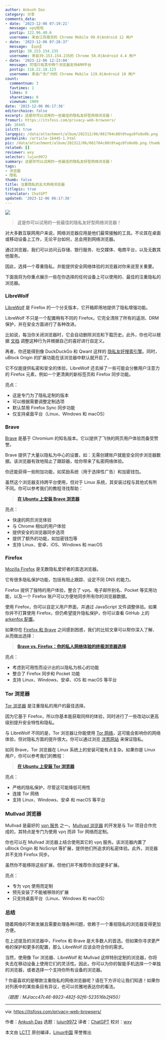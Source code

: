 ```yaml
---
author: Ankush Das
category: 分享
comments_data:
- date: '2023-12-06 07:19:21'
  message: νρη哈哈
  postip: 122.96.40.6
  username: 来自江苏南京的 Chrome Mobile 99.0|Android 12 用户
- date: '2023-12-06 07:28:37'
  message: 【νρη】
  postip: 39.153.154.235
  username: 来自39.153.154.235的 Chrome 58.0|Android 4.4 用户
- date: '2023-12-06 12:13:04'
  message: 可惜只有其中两个浏览器支持ARM平台
  postip: 116.22.18.123
  username: 来自广东广州的 Chrome Mobile 119.0|Android 10 用户
count:
  commentnum: 3
  favtimes: 1
  likes: 0
  sharetimes: 0
  viewnum: 1909
date: '2023-12-06 06:17:36'
editorchoice: false
excerpt: 这是你可以试用的一些最佳的隐私友好型网络浏览器！
fromurl: https://itsfoss.com/privacy-web-browsers/
id: 16445
islctt: true
largepic: /data/attachment/album/202312/06/061704c88t0twgz0fo8o0b.png
permalink: /article-16445-1.html
pic: /data/attachment/album/202312/06/061704c88t0twgz0fo8o0b.png.thumb.jpg
related: []
reviewer: wxy
selector: lujun9972
summary: 这是你可以试用的一些最佳的隐私友好型网络浏览器！
tags:
- 浏览器
- 隐私
thumb: false
title: 注重隐私的五大网络浏览器
titlepic: true
translator: ChatGPT
updated: '2023-12-06 06:17:36'
---
```


![](/data/attachment/album/202312/06/061704c88t0twgz0fo8o0b.png)



> 
> 这是你可以试用的一些最佳的隐私友好型网络浏览器！
> 
> 
> 


对大多数互联网用户来说，网络浏览器应用是他们最常接触的工具。不论其在桌面或移动设备上工作，无论平台如何，总会用到网络浏览器。


通过浏览器，我们可以访问云存储、银行服务、社交媒体、电商平台，以及无数其他服务。


因此，选择一个尊重隐私，并能提供安全网络体验的浏览器对你来说至关重要。


下面我将为你重点展示一些在你选择的任何设备上可以使用的、最佳的注重隐私的浏览器。


### LibreWolf


[LibreWolf](https://librewolf.net/) 是 Firefox 的一个分支版本，它开箱即用地提供了隐私增强功能。


LibreWolf 不只是一个配置稍有不同的 Firefox。它完全清除了所有的遥测、DRM 保护，并在安全方面进行了各种改进。


比如说，每当你关闭浏览器时，它会自动删除浏览和下载历史。此外，你也可以根据 [文档](https://librewolf.net/docs/settings/) 调整这种行为并根据自己的喜好进行自定义。


再者，你还能得到像 DuckDuckGo 和 Qwant 这样的 [隐私友好搜索引擎](https://itsfoss.com/privacy-search-engines/)。同时，uBlock Origin 的扩展功能在该浏览器中默认就开启了。


它不仅能提供私密和安全的体验，LibreWolf 还去掉了一些可能会分散用户注意力的 Firefox 元素，例如一个更清爽的新标签页和 Firefox 同步功能。


亮点：


* 这是专门为了隐私定制的版本
* 可以根据需要调整定制选项
* 默认禁用 Firefox Sync 同步功能
* 仅支持桌面平台（Linux、Windows 和 macOS）


### Brave


[Brave](https://brave.com/en-in/) 是基于 Chromium 的知名版本。它以提供了飞快的网页用户体验而备受赞誉。


Brave 提供了大量以隐私为中心的设置，如：无需创建账户就能安全同步浏览器数据。该浏览器有效地阻止了跟踪器，给你带来了私密网络体验。


你还能获得一些附加功能，如奖励系统（用于选择性广告）和加密钱包。


虽然这个浏览器支持跨平台使用，但对于 Linux 系统，其安装过程与其他式有所不同。你可以参考我们的教程寻找帮助：



> 
> **[在 Ubuntu 上安装 Brave 浏览器](https://itsfoss.com/brave-web-browser/)**
> 
> 
> 


亮点：


* 快速的网页浏览体验
* 与 Chrome 相似的用户体验
* 提供安全的浏览器同步选项
* 提供了额外的功能，如加密钱包等
* 支持 Linux、安卓、iOS、Windows 和 macOS


### Firefox


[Mozilla Firefox](https://www.mozilla.org/en-US/firefox/new/) 是无数隐私爱好者的首选浏览器。


它有很多隐私保护功能，包括有阻止跟踪、设定不同 DNS 的能力。


Firefox 提供了独特的用户体验，整合了 νρη、电子邮件别名、Pocket 等实用功能，以及一个 Firefox 账户可以方便地同步所有你的浏览器数据。


使用 Firefox，你可以自定义用户界面，并通过 JavaScript 文件调整体验。如果你并不打算使用 Firefox，但仍希望提升隐私保护，你可以查看 GitHub 上的 [arkenfox 配置](https://github.com/arkenfox/user.js)。


如果你在 [Firefox 和 Brave](/article-13736-1.html) 之间感到困惑，我们的比较文章可以帮你深入了解、从而做出选择：



> 
> **[Brave vs. Firefox：你的私人网络体验的终极浏览器选择](/article-13736-1.html)**
> 
> 
> 


亮点：


* 考虑到可用性而设计出的以隐私为核心的功能
* 整合了 Firefox 同步和 Pocket 功能
* 支持 Linux、Windows、安卓、iOS 和 macOS 等平台


### Tor 浏览器


[Tor 浏览器](https://www.torproject.org/download/) 是注重隐私的用户的最佳选择。


因为它基于 Firefox，所以你基本能获取同样的体验，同时进行了一些改动以更高级别提升安全特性和隐私。


与 LibreWolf 不同的是，Tor 浏览器让你能使用 [Tor 网络](https://itsfoss.com/tor-guide/)，这可能会影响你的网络体验，但对隐私方面的提升很大。你可以通过浏览 [洋葱网站](https://en.wikipedia.org/wiki/List_of_Tor_onion_services) 来保证隐私。


如同 Brave，Tor 浏览器在 Linux 系统上的安装可能有点复杂。如果你是 Linux 用户，你可以参考我们的教程：



> 
> **[在 Ubuntu 上安装 Tor 浏览器](https://itsfoss.com/content/images/size/w256h256/2022/12/android-chrome-192x192.png)**
> 
> 
> 


亮点：


* 严格的隐私保护，尽管这可能降低可用性
* 连接 Tor 网络
* 支持 Linux、Windows、安卓 和 macOS 等平台


### Mullvad 浏览器


Mullvad 是最好的 [νρη 服务](https://itsfoss.com/best-vpn-linux/) 之一。[Mullvad 浏览器](https://mullvad.net/en/browser) 的开发是与 Tor 项目合作完成的，其特点是专门为使用 νρη 而非 Tor 网络而定制。


你也可以在 Mullvad 浏览器上结合使用其它的 νρη 服务。该浏览器内置了 uBlock Origin 和 NoScript 等扩展，提供他们所追求的私密体验。此外，浏览器并不支持 Firefox 同步。


虽然你不能移除这些扩展，但他们并不推荐你添加更多扩展。


亮点：


* 专为 νρη 使用而定制
* 预先安装了不能被移除的扩展
* 只支持桌面平台（Linux、Windows 和 macOS）


### 总结


随着网络的不断发展且需要处理各种问题，依赖于一个重视隐私的浏览器变得更加方便。


在上述提及的浏览器中，Firefox 和 Brave 是大多数人的首选。但如果你寻求更严格的保护和更多的配置，那么 LibreWolf 应该会符合你的需求。


当然，使用像 Tor 浏览器、LibreWolf 和 Mullvad 这样特别定制的浏览器，你将失去在移动设备上使用它们的灵活性。因此，你可以为你的智能手机选择一个单独的浏览器，或者选择一个支持你所有设备的浏览器。


? 你最喜欢的是哪款注重隐私的网络浏览器呢？请在下方评论让我们知道！如果你对列表中的某些条目有异议，也可以优雅地表达你的看法。


*（题图：MJ/acc47c46-8923-482f-92f6-523516b2f450）*




---


via: <https://itsfoss.com/privacy-web-browsers/>


作者：[Ankush Das](https://itsfoss.com/author/ankush/) 选题：[lujun9972](https://github.com/lujun9972) 译者：[ChatGPT](https://linux.cn/lctt/ChatGPT) 校对：[wxy](https://github.com/wxy)


本文由 [LCTT](https://github.com/LCTT/TranslateProject) 原创编译，[Linux中国](https://linux.cn/) 荣誉推出
